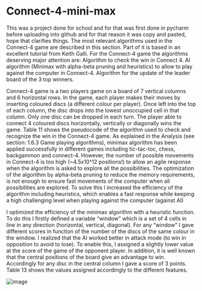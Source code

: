 # Connect-4-mini-max 
This was a project done for school and for that was first done in pycharm before uploading into github and for that reason it was copy and pasted, hope that clarifies things.
The most relevant algorithms used in the Connect-4 game are described in this section. Part of it is based in an excellent tutorial from Keith Galli.
For the Connect-4 game the algorithms deserving major attention are:
Algorithm to check the win in Connect 4.
AI algorithm (Minimax with alpha-beta pruning and heuristics) to allow to play against the computer in Connect-4.
Algorithm for the update of the leader board of the 3 top winners.

Connect-4 game is a two players game on a board of 7 vertical columns and 6 horizontal rows. In the game, each player makes their moves by inserting coloured discs (a different colour per player). Once left into the top of each column, the disc drops into the lowest unoccupied cell in that column.  Only one disc can be dropped in each turn. The player able to connect 4 coloured discs horizontally, vertically or diagonally wins the game. Table 11 shows the pseudocode of the algorithm used to check and recognize the win in the Connect-4 game.
As explained in the Analysis (see section: 1.6.3 Game playing algorithms), minimax algorithm has been applied successfully in different games including tic-tac-toc, chess, backgammon and connect-4. However, the number of possible movements in Connect-4 is too high (~4.5x10^12 positions!) to allow an agile response when the algorithm is asked to explore all the possibilities. The optimization of the algorithm by alpha-beta pruning to reduce the memory requirements, is not enough to ensure fast movements of the computer when all possibilities are explored. To solve this I increased the efficiency of the algorithm including heuristics, which enables a fast response while keeping a high challenging level when playing against the computer (against AI)




I optimized the efficiency of the minimax algorithm with a heuristic function. To do this I firstly defined a variable “window” which is a set of 4 cells in line in any direction (horizontal, vertical, diagonal). For any “window” I gave different scores in function of the number of the discs of the same colour in the window. I realized that the AI worked better in attack mode (to win in opposition to avoid to lose). To enable this, I assigned a slightly lower value at the score of the game of the opponent player. In addition, it is well known that the central positions of the board give an advantage to win. Accordingly for any disc in the central column I gave a score of 3 points. Table 13 shows the values assigned accordingly to the different features. 

![image](https://github.com/user-attachments/assets/1fa172d5-7353-471d-94d1-80e1d9030abd)
